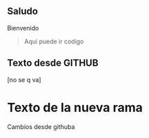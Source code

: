 ## Saludo

Bienvenido
> Aqui puede ir codigo
>
## Texto desde GITHUB
[no se q va]

# Texto de la nueva rama

Cambios desde githuba
